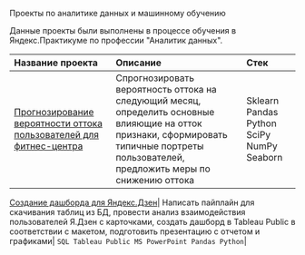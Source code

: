 Проекты по аналитике данных и машинному обучению

Данные проекты были выполнены в процессе обучения в Яндекс.Практикуме по профессии "Аналитик данных".

| Название проекта      | Описание                                     | Стек              |
| :-------------------- | :------------------------------------------- | :---------------- | 
| [Прогнозирование вероятности оттока пользователей для фитнес-центра](https://github.com/asanova-alexandra/asanova-portfolio/tree/main/ML) | Cпрогнозировать вероятность оттока на следующий месяц, определить основные влияющие на отток признаки, сформировать типичные портреты пользователей, предложить меры по снижению оттока| Sklearn Pandas Python SciPy NumPy Seaborn | 

[Создание дашборда для Яндекс.Дзен](https://github.com/asanova-alexandra/asanova-portfolio/tree/main/dash)| Написать пайплайн для скачивания таблиц из БД, провести анализ взаимодействия пользователей Я.Дзен с карточками, создать дашборд в Tableau Public в соответствии с макетом, подготовить презентацию с отчетом и графиками| `SQL Tableau Public MS PowerPoint Pandas Python`|

